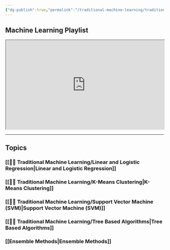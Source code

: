 ```yaml
---
{"dg-publish":true,"permalink":"/traditional-machine-learning/traditional-machine-learning/","noteIcon":"2","updated":"2024-05-22T19:33:05.714+05:30"}
---
```



## Machine Learning Playlist

<iframe src="https://www.youtube.com/embed/videoseries?si=eF2UT7JxDoYUX3iH&amp;list=PLTDARY42LDV7WGmlzZtY-w9pemyPrKNUZ" allow="fullscreen" allowfullscreen="" style="height:auto;width:100%; aspect-ratio: 16 / 9; "></iframe>

---

## Topics

### [[🧑‍🏫 Traditional Machine Learning/Linear and Logistic Regression\|Linear and Logistic Regression]]

### [[🧑‍🏫 Traditional Machine Learning/K-Means Clustering\|K-Means Clustering]]

### [[🧑‍🏫 Traditional Machine Learning/Support Vector Machine (SVM)\|Support Vector Machine (SVM)]]

### [[🧑‍🏫 Traditional Machine Learning/Tree Based Algorithms\|Tree Based Algorithms]]

### [[Ensemble Methods\|Ensemble Methods]]
